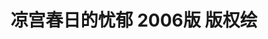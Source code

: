---
logo: images/picture/凉宫春日的忧郁2006版版权绘.jpg
title: 凉宫春日的忧郁 2006版 版权绘
subTitle: 由京都动画绘制的版权绘

category: 官图

hasResource: true
downloadList:
  - intro: 云盘 提取码:7k1d
    size: 509.8MB
    link: https://pan.baidu.com/s/18kdoZr-u9eTyUwBQ9gPYdw

downloadContent: |
  由京都动画绘制的版权绘<br><br>
  PS：如果你还有该资源中没有的图，也可向我们提交反馈。
---